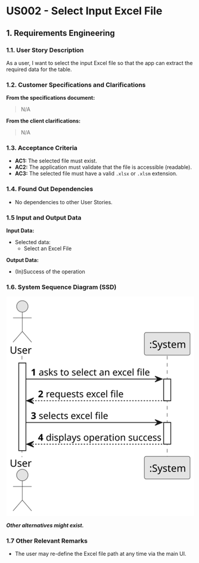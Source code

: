# US002 - Select Input Excel File

## 1. Requirements Engineering

### 1.1. User Story Description

As a user, I want to select the input Excel file so that the app can extract the required data for the table.

### 1.2. Customer Specifications and Clarifications 

**From the specifications document:**

> N/A

**From the client clarifications:**

> N/A

### 1.3. Acceptance Criteria

* **AC1:** The selected file must exist.
* **AC2:** The application must validate that the file is accessible (readable).
* **AC3:** The selected file must have a valid `.xlsx` or `.xlsm` extension.

### 1.4. Found Out Dependencies

* No dependencies to other User Stories.

### 1.5 Input and Output Data

**Input Data:**

* Selected data:
    * Select an Excel File

**Output Data:**

* (In)Success of the operation

### 1.6. System Sequence Diagram (SSD)

![System Sequence Diagram](svg/US002-SSD.svg)

**_Other alternatives might exist._**

### 1.7 Other Relevant Remarks

* The user may re-define the Excel file path at any time via the main UI.

